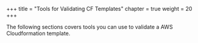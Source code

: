 +++
title = "Tools for Validating CF Templates"
chapter = true
weight = 20
+++

The following sections covers tools you can use to validate a AWS Cloudformation template.